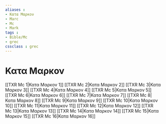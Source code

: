 ```yaml
---
aliases : 
- Κατα Μαρκον
- Marc
- Mc
- Mark
tags : 
- Bible/Mc
- grec
cssclass : grec
---
```


# Κατα Μαρκον

[[TXR Mc 1|Κατα Μαρκον 1]]
[[TXR Mc 2|Κατα Μαρκον 2]]
[[TXR Mc 3|Κατα Μαρκον 3]]
[[TXR Mc 4|Κατα Μαρκον 4]]
[[TXR Mc 5|Κατα Μαρκον 5]]
[[TXR Mc 6|Κατα Μαρκον 6]]
[[TXR Mc 7|Κατα Μαρκον 7]]
[[TXR Mc 8|Κατα Μαρκον 8]]
[[TXR Mc 9|Κατα Μαρκον 9]]
[[TXR Mc 10|Κατα Μαρκον 10]]
[[TXR Mc 11|Κατα Μαρκον 11]]
[[TXR Mc 12|Κατα Μαρκον 12]]
[[TXR Mc 13|Κατα Μαρκον 13]]
[[TXR Mc 14|Κατα Μαρκον 14]]
[[TXR Mc 15|Κατα Μαρκον 15]]
[[TXR Mc 16|Κατα Μαρκον 16]]
